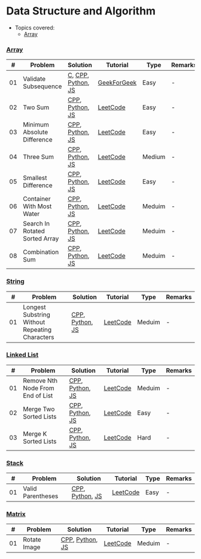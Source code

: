 # Data Structure and Algorithm

* Topics covered:
    * [Array](TODO)
### [Array](https://www.geeksforgeeks.org/arrays-in-c-cpp/)
| #  | Problem | Solution | Tutorial | Type | Remarks |
| --- | --- | --- | --- | --- | --- |
|01| Validate Subsequence | [C](C/Array/1_ValidateSubsequence.c), [CPP](CPP/Array/1_ValidateSubsequence.cpp), [Python](), [JS]() | [GeekForGeek](https://www.geeksforgeeks.org/check-whether-an-array-is-subarray-of-another-array)|Easy|-|
|02| Two Sum | [CPP](CPP/Array/2_TwoSum.cpp), [Python](), [JS]() | [LeetCode](https://leetcode.com/problems/max-consecutive-ones/)|Easy|-|
|03| Minimum Absolute Difference | [CPP](CPP/Array/3_MinimumAbsoluteDifference.cpp), [Python](), [JS]() | [LeetCode](https://leetcode.com/problems/minimum-absolute-difference/)|Easy|-|
|04| Three Sum | [CPP](CPP/Array/4_ThreeSum.cpp), [Python](), [JS]() | [LeetCode](https://leetcode.com/problems/3sum/)|Medium|-|
|05| Smallest Difference | [CPP](CPP/Array/5_SmallestDifference.cpp), [Python](), [JS]() | [LeetCode](https://leetcode.com/)|Easy|-|
|06| Container With Most Water | [CPP](CPP/Array/6_ContainerWithMostWater.cpp), [Python](), [JS]() | [LeetCode](https://leetcode.com/problems/container-with-most-water/)|Meduim|-|
|07| Search In Rotated Sorted Array | [CPP](CPP/Array/7_SearchInRotatedSortedArray.cpp), [Python](), [JS]() | [LeetCode](https://leetcode.com/problems/search-in-rotated-sorted-array/)|Meduim|-|
|08| Combination Sum | [CPP](CPP/Array/8_CombinationSum.cpp), [Python](), [JS]() | [LeetCode](https://leetcode.com/problems/combination-sum/)|Meduim|-|

### [String](https://www.geeksforgeeks.org/string-data-structure/)
| #  | Problem | Solution | Tutorial | Type | Remarks |
| --- | --- | --- | --- | --- | --- |
|01| Longest Substring Without Repeating Characters | [CPP](CPP/String/1_LongestSubstringWithoutRepeatingCharacters.cpp), [Python](), [JS]() | [LeetCode](https://leetcode.com/problems/longest-substring-without-repeating-characters/)|Meduim|-|


### [Linked List](https://www.geeksforgeeks.org/data-structures/linked-list/)
| #  | Problem | Solution | Tutorial | Type | Remarks |
| --- | --- | --- | --- | --- | --- |
|01| Remove Nth Node From End of List | [CPP](CPP/List/1_RemoveNthNodeFromEndOfList.cpp), [Python](), [JS]() | [LeetCode](https://leetcode.com/problems/remove-nth-node-from-end-of-list/)|Meduim|-|
|02| Merge Two Sorted Lists | [CPP](CPP/List/2_MergeTwoSortedList.cpp), [Python](), [JS]() | [LeetCode](https://leetcode.com/problems/merge-two-sorted-lists/)|Easy|-|
|03| Merge K Sorted Lists | [CPP](CPP/List/3_MergeKSortedList.cpp), [Python](), [JS]() | [LeetCode](https://leetcode.com/problems/merge-k-sorted-lists/)|Hard|-|

### [Stack](https://www.geeksforgeeks.org/stack-data-structure/)
| #  | Problem | Solution | Tutorial | Type | Remarks |
| --- | --- | --- | --- | --- | --- |
|01| Valid Parentheses | [CPP](CPP/Stack/1_ValidParentheses.cpp), [Python](), [JS]() | [LeetCode](https://leetcode.com/problems/valid-parentheses/)|Easy|-|

### [Matrix](https://www.geeksforgeeks.org/matrix/)
| #  | Problem | Solution | Tutorial | Type | Remarks |
| --- | --- | --- | --- | --- | --- |
|01| Rotate Image | [CPP](CPP/Matrix/1_RotateMatrix_Image.cpp), [Python](), [JS]() | [LeetCode](https://leetcode.com/problems/rotate-image/)|Meduim|-|
